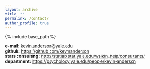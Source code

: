 ```yaml
---
layout: archive
title: ""
permalink: /contact/
author_profile: true
---
```


{% include base_path %}

**e-mail:** kevin.anderson@yale.edu  
**github:** https://github.com/kevmanderson   
**stats consulting:** http://statlab.stat.yale.edu/walkin_help/consultants/  
**department:** https://psychology.yale.edu/people/kevin-anderson  

